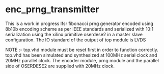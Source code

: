 # enc_prng_transmitter

This is a work in progress lfsr fibonacci prng generator encoded using 8b10b encoding scheme as per IEEE standards and serialized with 10:1 serialization using the xilinx primitive oserdese2 in a master slave configuration. The IO standard of the output of top module is LVDS

NOTE :-
  top.vhd module must be reset first in order to function correctly.
  top.vhd has been simulated and synthesized at 100MHz serial clock and 20MHz parallel clock.
  The encoder module, prng module and the parallel side of OSERDESE2 are supplied with 20MHz clock.
